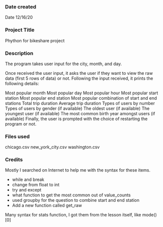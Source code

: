 ### Date created
Date 12/16/20

### Project Title
Phython for bikeshare project

### Description
The program takes user input for the city, month, and day.

Once received the user input, it asks the user if they want to view the raw data (first 5 rows of data) or not. Following the input received, it prints the following details:

Most popular month
Most popular day
Most popular hour
Most popular start station
Most popular end station
Most popular combination of start and end stations
Total trip duration
Average trip duration
Types of users by number
Types of users by gender (if available)
The oldest user (if available)
The youngest user (if available)
The most common birth year amongst users (if available)
Finally, the user is prompted with the choice of restarting the program or not.

### Files used
chicago.csv
new_york_city.csv
washington.csv

### Credits
Mostly I searched on Internet to help me with the syntax for these items.
- while and break
- change from float to int
- try and except
- what function to get the most common out of value_counts
- used groupby for the question to combine start and end station
- Add a new function called get_raw

Many syntax for stats function, I got them from the lesson itself, like mode()[0]


